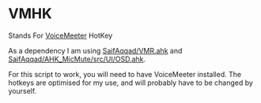# VMHK
Stands For [VoiceMeeter](https://vb-audio.com/Voicemeeter/index.htm) HotKey

As a dependency I am using [SaifAqqad/VMR.ahk](https://github.com/SaifAqqad/VMR.ahk) and [SaifAqqad/AHK_MicMute/src/UI/OSD.ahk](https://github.com/SaifAqqad/AHK_MicMute/blob/3062e80e4bde0a7da2654629d297db2d7419b14f/src/UI/OSD.ahk).

For this script to work, you will need to have VoiceMeeter installed. The hotkeys are optimised for my use, and will probably have to be changed by yourself.
